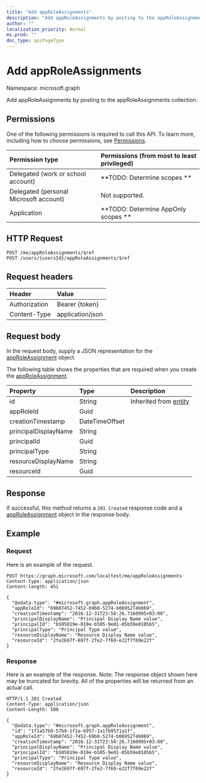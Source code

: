 ```yaml
---
title: "Add appRoleAssignments"
description: "Add appRoleAssignments by posting to the appRoleAssignments collection."
author: ""
localization_priority: Normal
ms.prod: ""
doc_type: apiPageType
---
```


# Add appRoleAssignments

Namespace: microsoft.graph

Add appRoleAssignments by posting to the appRoleAssignments collection.

## Permissions
One of the following permissions is required to call this API. To learn more, including how to choose permissions, see [Permissions](/concepts/permissions-reference.md).

|Permission type|Permissions (from most to least privileged)|
|:---|:---|
|Delegated (work or school account)|**TODO: Determine scopes **|
|Delegated (personal Microsoft account)|Not supported.|
|Application|**TODO: Determine AppOnly scopes **|

## HTTP Request
<!-- {
  "blockType": "ignored"
}
-->
``` http
POST /me/appRoleAssignments/$ref
POST /users/{usersId}/appRoleAssignments/$ref
```

## Request headers
|Header|Value|
|:---|:---|
|Authorization|Bearer {token}|
|Content-Type|application/json|

## Request body
In the request body, supply a JSON representation for the [appRoleAssignment](../resources/approleassignment.md) object.

The following table shows the properties that are required when you create the [appRoleAssignment](../resources/approleassignment.md).

|Property|Type|Description|
|:---|:---|:---|
|id|String| Inherited from [entity](../resources/entity.md)|
|appRoleId|Guid||
|creationTimestamp|DateTimeOffset||
|principalDisplayName|String||
|principalId|Guid||
|principalType|String||
|resourceDisplayName|String||
|resourceId|Guid||



## Response
If successful, this method returns a `201 Created` response code and a [appRoleAssignment](../resources/approleassignment.md) object in the response body.

## Example

### Request
Here is an example of the request.
<!-- {
  "blockType": "request",
  "name": "create_approleassignment_from_approleassignments"
}
-->
``` http
POST https://graph.microsoft.com/localtest/me/appRoleAssignments
Content-type: application/json
Content-length: 451

{
  "@odata.type": "#microsoft.graph.appRoleAssignment",
  "appRoleId": "69b07452-7452-69b0-5274-b0695274b069",
  "creationTimestamp": "2016-12-31T23:58:26.7160995+03:00",
  "principalDisplayName": "Principal Display Name value",
  "principalId": "b505019e-019e-b505-9e01-05b59e0105b5",
  "principalType": "Principal Type value",
  "resourceDisplayName": "Resource Display Name value",
  "resourceId": "2fe2697f-697f-2fe2-7f69-e22f7f69e22f"
}
```

### Response
Here is an example of the response. Note: The response object shown here may be truncated for brevity. All of the properties will be returned from an actual call.
<!-- {
  "blockType": "response",
  "truncated": true,
  "@odata.type": "microsoft.graph.approleassignment"
}
-->
``` http
HTTP/1.1 201 Created
Content-Type: application/json
Content-Length: 500

{
  "@odata.type": "#microsoft.graph.appRoleAssignment",
  "id": "1f1a57b9-57b9-1f1a-b957-1a1fb9571a1f",
  "appRoleId": "69b07452-7452-69b0-5274-b0695274b069",
  "creationTimestamp": "2016-12-31T23:58:26.7160995+03:00",
  "principalDisplayName": "Principal Display Name value",
  "principalId": "b505019e-019e-b505-9e01-05b59e0105b5",
  "principalType": "Principal Type value",
  "resourceDisplayName": "Resource Display Name value",
  "resourceId": "2fe2697f-697f-2fe2-7f69-e22f7f69e22f"
}
```


